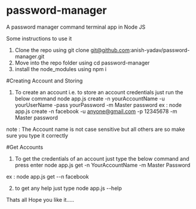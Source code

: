 # password-manager
A password manager command terminal app in Node JS

Some instructions to use it 
1. Clone the repo using git clone git@github.com:anish-yadav/password-manager.git
2. Move into the repo folder using cd password-manager
3. install the node_modules using npm i

#Creating Account and Storing
1. To create an account i.e. to store an account credentials just run the below command
node app.js create -n yourAccountName -u yourUserName -pass yourPassword -m Master  password
ex : node app.js create -n facebook -u anyone@gmail.com -p 12345678 -m Master password

note : The Account name is not case sensitive but all others are so make sure you type it correctly

#Get Accounts
1. To get the credentials of an account just type the below command and press enter
node app.js get -n YourAccountName -m Master Password

ex : node app.js get --n facebook


2. to get any help just type node app.js --help


Thats all
Hope you like it.....
